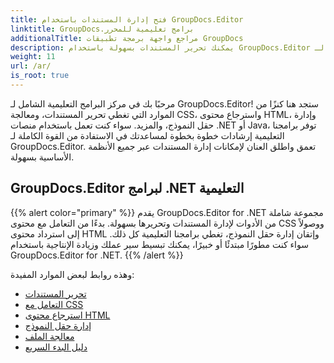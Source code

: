 ```yaml
---
title: فتح إدارة المستندات باستخدام GroupDocs.Editor
linktitle: GroupDocs.برامج تعليمية للمحرر
additionalTitle: مراجع واجهة برمجة تطبيقات GroupDocs
description: يمكنك تحرير المستندات بسهولة باستخدام GroupDocs.Editor لـ .NET وJava. تبسيط سير العمل وإدارة CSS واسترداد محتوى HTML والمزيد!
weight: 11
url: /ar/
is_root: true
---
```


مرحبًا بك في مركز البرامج التعليمية الشامل لـ GroupDocs.Editor! ستجد هنا كنزًا من الموارد التي تغطي تحرير المستندات، ومعالجة CSS، واسترجاع محتوى HTML، وإدارة حقل النموذج، والمزيد. سواء كنت تعمل باستخدام منصات .NET أو Java، توفر برامجنا التعليمية إرشادات خطوة بخطوة لمساعدتك في الاستفادة من القوة الكاملة لـ GroupDocs.Editor. تعمق واطلق العنان لإمكانات إدارة المستندات عبر جميع الأنظمة الأساسية بسهولة.


## GroupDocs.Editor لبرامج .NET التعليمية
{{% alert color="primary" %}}
يقدم GroupDocs.Editor for .NET مجموعة شاملة من الأدوات لإدارة المستندات وتحريرها بسهولة. بدءًا من التعامل مع محتوى CSS ووصولاً إلى استرداد محتوى HTML وإتقان إدارة حقل النموذج، تغطي برامجنا التعليمية كل ذلك. سواء كنت مطورًا مبتدئًا أو خبيرًا، يمكنك تبسيط سير عملك وزيادة الإنتاجية باستخدام GroupDocs.Editor for .NET.
{{% /alert %}}

وهذه روابط لبعض الموارد المفيدة:
 
- [تحرير المستندات](./net/document-editing/)
- [التعامل مع CSS](./net/css-handling/)
- [استرجاع محتوى HTML](./net/html-content-retrieval/)
- [إدارة حقل النموذج](./net/form-field-management/)
- [معالجة الملف](./net/document-processing/)
- [دليل البدء السريع](./net/quick-start-guide/)